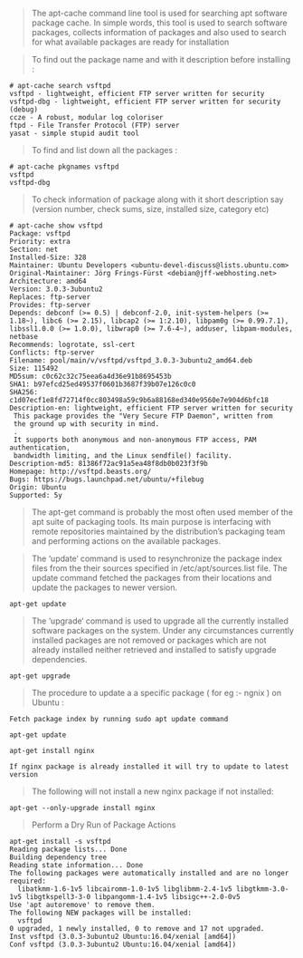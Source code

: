 > The apt-cache command line tool is used for searching apt software package cache. In simple words, this tool is used to search software packages, collects information of packages and also used to search for what available packages are ready for installation

> To find out the package name and with it description before installing :
```
# apt-cache search vsftpd
vsftpd - lightweight, efficient FTP server written for security
vsftpd-dbg - lightweight, efficient FTP server written for security (debug)
ccze - A robust, modular log coloriser
ftpd - File Transfer Protocol (FTP) server
yasat - simple stupid audit tool
```

>  To find and list down all the packages :
```
# apt-cache pkgnames vsftpd
vsftpd
vsftpd-dbg
```

> To check information of package along with it short description say (version number, check sums, size, installed size, category etc)

```
# apt-cache show vsftpd
Package: vsftpd
Priority: extra
Section: net
Installed-Size: 328
Maintainer: Ubuntu Developers <ubuntu-devel-discuss@lists.ubuntu.com>
Original-Maintainer: Jörg Frings-Fürst <debian@jff-webhosting.net>
Architecture: amd64
Version: 3.0.3-3ubuntu2
Replaces: ftp-server
Provides: ftp-server
Depends: debconf (>= 0.5) | debconf-2.0, init-system-helpers (>= 1.18~), libc6 (>= 2.15), libcap2 (>= 1:2.10), libpam0g (>= 0.99.7.1), libssl1.0.0 (>= 1.0.0), libwrap0 (>= 7.6-4~), adduser, libpam-modules, netbase
Recommends: logrotate, ssl-cert
Conflicts: ftp-server
Filename: pool/main/v/vsftpd/vsftpd_3.0.3-3ubuntu2_amd64.deb
Size: 115492
MD5sum: c0c62c32c75eea6a4d36e91b8695453b
SHA1: b97efcd25ed49537f0601b3687f39b07e126c0c0
SHA256: c1d07ecf1e8fd72714f0cc803498a59c9b6a88168ed340e9560e7e904d6bfc18
Description-en: lightweight, efficient FTP server written for security
 This package provides the "Very Secure FTP Daemon", written from
 the ground up with security in mind.
 .
 It supports both anonymous and non-anonymous FTP access, PAM authentication,
 bandwidth limiting, and the Linux sendfile() facility.
Description-md5: 81386f72ac91a5ea48f8db0b023f3f9b
Homepage: http://vsftpd.beasts.org/
Bugs: https://bugs.launchpad.net/ubuntu/+filebug
Origin: Ubuntu
Supported: 5y
```

> The apt-get command is probably the most often used member of the apt suite of packaging tools. Its main purpose is interfacing with remote repositories maintained by the distribution’s packaging team and performing actions on the available packages.

> The ‘update‘ command is used to resynchronize the package index files from the their sources specified in /etc/apt/sources.list file. The update command fetched the packages from their locations and update the packages to newer version.

```
apt-get update
```

> The ‘upgrade‘ command is used to upgrade all the currently installed software packages on the system. Under any circumstances currently installed packages are not removed or packages which are not already installed neither retrieved and installed to satisfy upgrade dependencies.

```
apt-get upgrade
```

> The procedure to update a a specific package ( for eg :- ngnix ) on Ubuntu :

```
Fetch package index by running sudo apt update command

apt-get update

apt-get install nginx

If nginx package is already installed it will try to update to latest version
```

>  The following will not install a new nginx package if not installed:

```
apt-get --only-upgrade install nginx
```

> Perform a Dry Run of Package Actions

```
apt-get install -s vsftpd
Reading package lists... Done
Building dependency tree       
Reading state information... Done
The following packages were automatically installed and are no longer required:
  libatkmm-1.6-1v5 libcairomm-1.0-1v5 libglibmm-2.4-1v5 libgtkmm-3.0-1v5 libgtkspell3-3-0 libpangomm-1.4-1v5 libsigc++-2.0-0v5
Use 'apt autoremove' to remove them.
The following NEW packages will be installed:
  vsftpd
0 upgraded, 1 newly installed, 0 to remove and 17 not upgraded.
Inst vsftpd (3.0.3-3ubuntu2 Ubuntu:16.04/xenial [amd64])
Conf vsftpd (3.0.3-3ubuntu2 Ubuntu:16.04/xenial [amd64])
```
